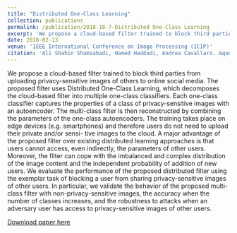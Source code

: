 ```yaml
---
title: "Distributed One-Class Learning"
collection: publications
permalink: /publication/2018-10-7-Distributed One-Class Learning
excerpt: 'We propose a cloud-based filter trained to block third parties from uploading privacy-sensitive images of others to online social media. The proposed filter uses Distributed One-Class Learning, which decomposes the cloud-based filter into multiple one-class classifiers. Each one-class classifier captures the properties of a class of privacy-sensitive images with an autoencoder. The multi-class filter is then reconstructed by combining the parameters of the one-class autoencoders. The training takes place on edge devices (e.g. smartphones) and therefore users do not need to upload their private and/or sensi- tive images to the cloud. A major advantage of the proposed filter over existing distributed learning approaches is that users cannot access, even indirectly, the parameters of other users. Moreover, the filter can cope with the imbalanced and complex distribution of the image content and the independent probability of addition of new users. We evaluate the performance of the proposed distributed filter using the exemplar task of blocking a user from sharing privacy-sensitive images of other users. In particular, we validate the behavior of the proposed multi-class filter with non-privacy-sensitive images, the accuracy when the number of classes increases, and the robustness to attacks when an adversary user has access to privacy-sensitive images of other users.'
date: 2018-02-13
venue: 'IEEE International Conference on Image Processing (ICIP)'
citation: 'Ali Shahin Shamsabadi, Hamed Haddadi, Andrea Cavallaro. &quot;Distributed One-Class Learning.&quot; <i> 25th IEEE International Conference on Image Processing (ICIP),</i> October 7-10, 2018, Athens, Greece.'
---
```

We propose a cloud-based filter trained to block third parties from uploading privacy-sensitive images of others to online social media. The proposed filter uses Distributed One-Class Learning, which decomposes the cloud-based filter into multiple one-class classifiers. Each one-class classifier captures the properties of a class of privacy-sensitive images with an autoencoder. The multi-class filter is then reconstructed by combining the parameters of the one-class autoencoders. The training takes place on edge devices (e.g. smartphones) and therefore users do not need to upload their private and/or sensi- tive images to the cloud. A major advantage of the proposed filter over existing distributed learning approaches is that users cannot access, even indirectly, the parameters of other users. Moreover, the filter can cope with the imbalanced and complex distribution of the image content and the independent probability of addition of new users. We evaluate the performance of the proposed distributed filter using the exemplar task of blocking a user from sharing privacy-sensitive images of other users. In particular, we validate the behavior of the proposed multi-class filter with non-privacy-sensitive images, the accuracy when the number of classes increases, and the robustness to attacks when an adversary user has access to privacy-sensitive images of other users.

[Download paper here](https://arxiv.org/pdf/1802.03583.pdf)

